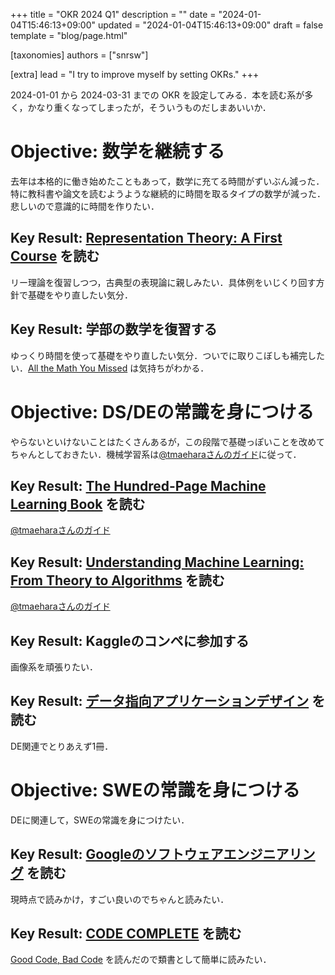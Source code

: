+++
title = "OKR 2024 Q1"
description = ""
date = "2024-01-04T15:46:13+09:00"
updated = "2024-01-04T15:46:13+09:00"
draft = false
template = "blog/page.html"

[taxonomies]
authors = ["snrsw"]

[extra]
lead = "I try to improve myself by setting OKRs."
+++

2024-01-01 から 2024-03-31 までの OKR を設定してみる．本を読む系が多く，かなり重くなってしまったが，そういうものだしまあいいか．


# Objective: 数学を継続する

去年は本格的に働き始めたこともあって，数学に充てる時間がずいぶん減った．特に教科書や論文を読むようような継続的に時間を取るタイプの数学が減った．悲しいので意識的に時間を作りたい．

## Key Result: [Representation Theory: A First Course](https://amzn.asia/d/9Mv8E71) を読む

リー理論を復習しつつ，古典型の表現論に親しみたい．具体例をいじくり回す方針で基礎をやり直したい気分．

## Key Result: 学部の数学を復習する

ゆっくり時間を使って基礎をやり直したい気分．ついでに取りこぼしも補完したい．[All the Math You Missed](https://amzn.asia/d/5ctYPCS) は気持ちがわかる．

# Objective: DS/DEの常識を身につける

やらないといけないことはたくさんあるが，この段階で基礎っぽいことを改めてちゃんとしておきたい．機械学習系は[@tmaeharaさんのガイド](https://twitter.com/tmaehara/status/1644230083308134403)に従って．

## Key Result: [The Hundred-Page Machine Learning Book](https://amzn.eu/d/bqaVUDr) を読む

[@tmaeharaさんのガイド](https://twitter.com/tmaehara/status/1644230083308134403)

## Key Result: [Understanding Machine Learning: From Theory to Algorithms](https://amzn.eu/d/bbrbdWZ) を読む

[@tmaeharaさんのガイド](https://twitter.com/tmaehara/status/1644230083308134403)

## Key Result: Kaggleのコンペに参加する

画像系を頑張りたい．

## Key Result: [データ指向アプリケーションデザイン](https://amzn.asia/d/2UXjNzi) を読む

DE関連でとりあえず1冊．

# Objective: SWEの常識を身につける

DEに関連して，SWEの常識を身につけたい．

## Key Result: [Googleのソフトウェアエンジニアリング](https://amzn.asia/d/bYSl7x2) を読む

現時点で読みかけ，すごい良いのでちゃんと読みたい．

## Key Result: [CODE COMPLETE]([/d/9Q1ZQ8Y](https://amzn.asia/d/2LRmxS8)) を読む

[Good Code, Bad Code](https://amzn.asia/d/0FFd8dh) を読んだので類書として簡単に読みたい．
